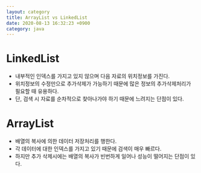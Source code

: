```yaml
---
layout: category
title: ArrayList vs LinkedList
date: 2020-08-13 16:32:23 +0900
category: java
---
```


# LinkedList
- 내부적인 인덱스를 가지고 있지 않으며 다음 자료의 위치정보를 가진다. 
- 위치정보의 수정만으로 추가삭제가 가능하기 때문에 많은 정보의 추가삭제처리가 필요할 때 유용하다. 
- 단, 검색 시 자료를 순차적으로 찾아나가야 하기 때문에 느려지는 단점이 있다.


# ArrayList
- 배열의 복사에 의한 데이터 저장처리를 행한다. 
- 각 데이터에 대한 인덱스를 가지고 있기 때문에 검색이 매우 빠르다. 
- 하지만 추가 삭제시에는 배열의 복사가 빈번하게 일어나 성능이 떨어지는 단점이 있다.
